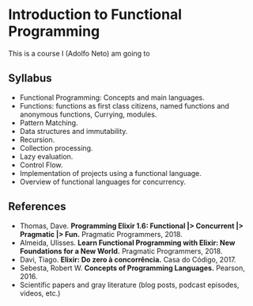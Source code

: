 # Introduction to Functional Programming

This is a course I (Adolfo Neto) am going to 

## Syllabus

- Functional Programming: Concepts and main languages. 
- Functions: functions as first class citizens, named functions and anonymous functions, Currying, modules. 
- Pattern Matching. 
- Data structures and immutability. 
- Recursion. 
- Collection processing. 
- Lazy evaluation. 
- Control Flow. 
- Implementation of projects using a functional language. 
- Overview of functional languages for concurrency.

## References

- Thomas, Dave. **Programming Elixir 1.6: Functional |> Concurrent |> Pragmatic |> Fun.** Pragmatic Programmers, 2018.
- Almeida, Ulisses. **Learn Functional Programming with Elixir: New Foundations for a New World.** Pragmatic Programmers, 2018.
- Davi, Tiago. **Elixir: Do zero à concorrência.** Casa do Código, 2017.
- Sebesta, Robert W. **Concepts of Programming Languages.** Pearson, 2016.
- Scientific papers and gray literature (blog posts, podcast episodes, videos, etc.)

